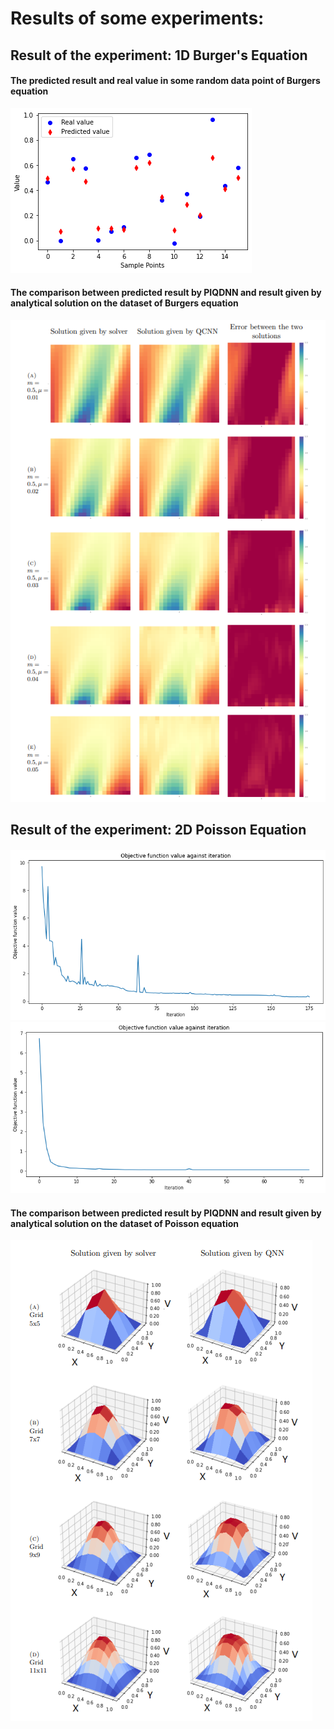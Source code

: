 # Results of some experiments:

## Result of the experiment: 1D Burger's Equation

#### The predicted result and real value in some random data point of Burgers equation
![The predicted result and real value in some random data point](./sample.png)


#### The comparison between predicted result by PIQDNN and result given by analytical solution on the dataset of Burgers equation
![The predicted result and real value](./res_burger.PNG)


## Result of the experiment: 2D Poisson Equation

#### 

![alt-text-1](Non_PINN.png "title-1") ![alt-text-2](PINN.png "title-2")

#### The comparison between predicted result by PIQDNN and result given by analytical solution on the dataset of Poisson equation
![The predicted result and real value](./res_poisson.PNG)
